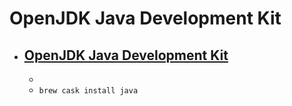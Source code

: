 # OpenJDK Java Development Kit
- [OpenJDK Java Development Kit](https://openjdk.java.net/)
  - 
  - 
  - `brew cask install java`
